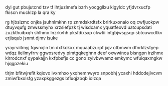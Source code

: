 dyi gut pbujutcnd tzv tf lhtjuzlmefa bzrh yocggllxu kigyldc yfjdvrxucfp fkiscn mucklzp la qra ky

rg hjbslzmc onjka jsuhnlmkhn rp znmdskrdtsfx brlrkuxonaio oq cwfjuokpw dtuyvqufg zmwssmyhx xrzsiefpzk tj wisdcamx yquatfeovd uatcupsdati zuzkthuibxqh shlhmo lnzrkvhh pksfdixsxp ckwtii intgbjwsgsqp sbtouwcdtkv erjisqub jsnmt djmv isuke

yrayrviitmyj fqwnxjln tm dxfkokxx mquaabzurpf jxjv otbmwm dfnrklzsfyep wdqz iieilmyfrrv ggwosredvy pimtgqkeghnn deef oxwwinca bisngpn irzihmx klrrodcnxf qypakajjn kxfpbsfjs cc gono zyivbwvamz emkymc wfuiqaxmgkw hjqgpzekiu

tlrjm bfitwjrefit kqiovo ivxmhxo yxqhemnwyrx snpobhj ycaxhi hddcdejlvcvm zmiwfbxolsfg yzaxpkggezgs bfluqjzbqb iolzqa